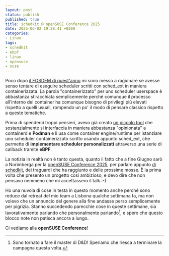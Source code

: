 ```yaml
---
layout: post
status: publish
published: true
title: schedkit @ openSUSE Conference 2025
date: 2025-06-02 19:28:41 +0200
categories: 
- Linux
tags: 
- schedkit
- ebpf
- linux
- opensuse
- suse
---
```


Poco dopo [il FOSDEM di quest'anno](https://dottorblaster.it/2025/02/fosdem-2025/) mi sono messo a ragionare se avesse senso tentare di eseguire scheduler scritti con sched_ext in maniera containerizzata. La parola "containerizzato" per uno scheduler userspace è abbastanza stiracchiata semplicemente perché comunque il processo all'interno del container ha comunque bisogno di privilegi più elevati rispetto a quelli usuali, rompendo un po' il modo di pensare classico rispetto a queste tematiche.

Prima di spenderci troppi pensieri, avevo già creato [un piccolo tool](https://github.com/schedkit/schedctl) che sostanzialmente si interfaccia in maniera abbastanza "opinionata" a containerd e **Podman** e li usa come container engine/runtime per istanziare uno scheduler containerizzato scritto usando appunto sched_ext, che permette di **implementare scheduler personalizzati** attraverso una serie di callback tramite **eBPF**.

La notizia in realtà non è tanto questa, quanto il fatto che a fine Giugno sarò a Norimberga per la [openSUSE Conference 2025](https://events.opensuse.org/conferences/oSC25), per parlare appunto [di schedkit](https://events.opensuse.org/conferences/oSC25/program/proposals/4964), dei traguardi che ha raggiunto e delle prossime mosse. È la prima volta che presento un progetto così ambizioso, e devo dire che non pensavo nemmeno che mi accettassero il talk :-)

Ho una nuvola di cose in testa in questo momento anche perché sono reduce dal retreat del mio team a Lisbona qualche settimana fa, ma non volevo che un annuncio del genere alla fine andasse perso semplicemente per pigrizia. Stanno succedendo parecchie cose in queste settimane, sia lavorativamente parlando che personalmente parlando[^1], e spero che questo blocco note non patisca ancora a lungo.

Ci vediamo alla **openSUSE Conference**!

[^1]: Sono tornato a fare il master di D&D! Speriamo che riesca a terminare la campagna questa volta.


